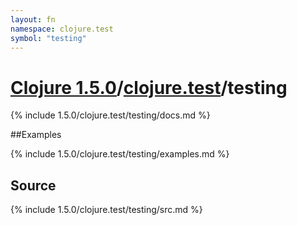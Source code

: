 ```yaml
---
layout: fn
namespace: clojure.test
symbol: "testing"
---
```


# [Clojure 1.5.0](../../)/[clojure.test](../)/testing

{% include 1.5.0/clojure.test/testing/docs.md %}

##Examples

{% include 1.5.0/clojure.test/testing/examples.md %}
## Source
{% include 1.5.0/clojure.test/testing/src.md %}

